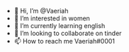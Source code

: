 - 👋 Hi, I’m @Vaeriah
- 👀 I’m interested in women
- 🌱 I’m currently learning english
- 💞️ I’m looking to collaborate on tinder
- 📫 How to reach me Vaeriah#0001

<!---
Vaeriah/Vaeriah is a ✨ special ✨ repository because its `README.md` (this file) appears on your GitHub profile.
You can click the Preview link to take a look at your changes.
--->
